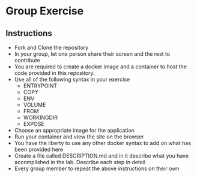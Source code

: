 # Group Exercise

## Instructions
- Fork and Clone the repository
- In your group, let one person share their screen and the rest to contribute 
- You are required to create a docker image and a container to host the code provided in this repository.
- Use all of the following syntax in your exercise
    * ENTRYPOINT
    * COPY
    * ENV
    * VOLUME
    * FROM
    * WORKINGDIR
    * EXPOSE
- Choose an appropriate image for the application
- Run your container and view the site on the browser
- You have the liberty to use any other docker syntax to add on what has been provided here
- Create a file called DESCRIPTION.md and in it describe what you have accomplished in the lab. Describe each step in detail
- Every group member to repeat the above instructions on their own